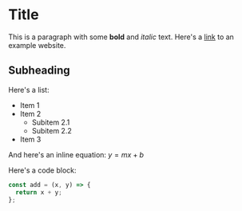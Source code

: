 # Title

This is a paragraph with some **bold** and *italic* text. Here's a [link](https://example.com) to an example website.

## Subheading

Here's a list:

- Item 1
- Item 2
  - Subitem 2.1
  - Subitem 2.2
- Item 3

And here's an inline equation: $y = mx + b$

Here's a code block:

```javascript
const add = (x, y) => {
  return x + y;
};
```
